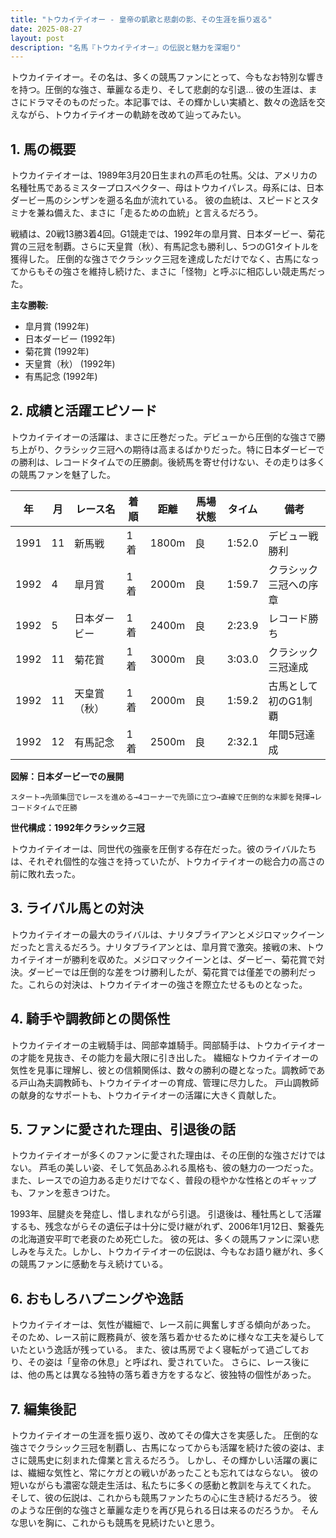 ```yaml
---
title: "トウカイテイオー - 皇帝の凱歌と悲劇の影、その生涯を振り返る"
date: 2025-08-27
layout: post
description: "名馬『トウカイテイオー』の伝説と魅力を深堀り"
---
```


トウカイテイオー。その名は、多くの競馬ファンにとって、今もなお特別な響きを持つ。圧倒的な強さ、華麗なる走り、そして悲劇的な引退…  彼の生涯は、まさにドラマそのものだった。本記事では、その輝かしい実績と、数々の逸話を交えながら、トウカイテイオーの軌跡を改めて辿ってみたい。


## 1. 馬の概要


トウカイテイオーは、1989年3月20日生まれの芦毛の牡馬。父は、アメリカの名種牡馬であるミスタープロスペクター、母はトウカイパレス。母系には、日本ダービー馬のシンザンを遡る名血が流れている。  彼の血統は、スピードとスタミナを兼ね備えた、まさに「走るための血統」と言えるだろう。

戦績は、20戦13勝3着4回。G1競走では、1992年の皐月賞、日本ダービー、菊花賞の三冠を制覇。さらに天皇賞（秋）、有馬記念も勝利し、5つのG1タイトルを獲得した。  圧倒的な強さでクラシック三冠を達成しただけでなく、古馬になってからもその強さを維持し続けた、まさに「怪物」と呼ぶに相応しい競走馬だった。

**主な勝鞍:**

* 皐月賞 (1992年)
* 日本ダービー (1992年)
* 菊花賞 (1992年)
* 天皇賞（秋） (1992年)
* 有馬記念 (1992年)


## 2. 成績と活躍エピソード


トウカイテイオーの活躍は、まさに圧巻だった。デビューから圧倒的な強さで勝ち上がり、クラシック三冠への期待は高まるばかりだった。特に日本ダービーでの勝利は、レコードタイムでの圧勝劇。後続馬を寄せ付けない、その走りは多くの競馬ファンを魅了した。

| 年 | 月 | レース名 | 着順 | 距離 | 馬場状態 | タイム | 備考 |
|---|---|---|---|---|---|---|---|
| 1991 | 11 | 新馬戦 | 1着 | 1800m | 良 | 1:52.0 | デビュー戦勝利 |
| 1992 | 4 | 皐月賞 | 1着 | 2000m | 良 | 1:59.7 |  クラシック三冠への序章 |
| 1992 | 5 | 日本ダービー | 1着 | 2400m | 良 | 2:23.9 |  レコード勝ち |
| 1992 | 11 | 菊花賞 | 1着 | 3000m | 良 | 3:03.0 |  クラシック三冠達成 |
| 1992 | 11 | 天皇賞（秋） | 1着 | 2000m | 良 | 1:59.2 |  古馬として初のG1制覇 |
| 1992 | 12 | 有馬記念 | 1着 | 2500m | 良 | 2:32.1 |  年間5冠達成 |


**図解：日本ダービーでの展開**

```
スタート→先頭集団でレースを進める→4コーナーで先頭に立つ→直線で圧倒的な末脚を発揮→レコードタイムで圧勝
```

**世代構成：1992年クラシック三冠**

トウカイテイオーは、同世代の強豪を圧倒する存在だった。彼のライバルたちは、それぞれ個性的な強さを持っていたが、トウカイテイオーの総合力の高さの前に敗れ去った。


## 3. ライバル馬との対決


トウカイテイオーの最大のライバルは、ナリタブライアンとメジロマックイーンだったと言えるだろう。ナリタブライアンとは、皐月賞で激突。接戦の末、トウカイテイオーが勝利を収めた。メジロマックイーンとは、ダービー、菊花賞で対決。ダービーでは圧倒的な差をつけ勝利したが、菊花賞では僅差での勝利だった。これらの対決は、トウカイテイオーの強さを際立たせるものとなった。


## 4. 騎手や調教師との関係性


トウカイテイオーの主戦騎手は、岡部幸雄騎手。岡部騎手は、トウカイテイオーの才能を見抜き、その能力を最大限に引き出した。  繊細なトウカイテイオーの気性を見事に理解し、彼との信頼関係は、数々の勝利の礎となった。調教師である戸山為夫調教師も、トウカイテイオーの育成、管理に尽力した。  戸山調教師の献身的なサポートも、トウカイテイオーの活躍に大きく貢献した。


## 5. ファンに愛された理由、引退後の話


トウカイテイオーが多くのファンに愛された理由は、その圧倒的な強さだけではない。  芦毛の美しい姿、そして気品あふれる風格も、彼の魅力の一つだった。  また、レースでの迫力ある走りだけでなく、普段の穏やかな性格とのギャップも、ファンを惹きつけた。

1993年、屈腱炎を発症し、惜しまれながら引退。  引退後は、種牡馬として活躍するも、残念ながらその遺伝子は十分に受け継がれず、2006年1月12日、繋養先の北海道安平町で老衰のため死亡した。  彼の死は、多くの競馬ファンに深い悲しみを与えた。しかし、トウカイテイオーの伝説は、今もなお語り継がれ、多くの競馬ファンに感動を与え続けている。


## 6. おもしろハプニングや逸話


トウカイテイオーは、気性が繊細で、レース前に興奮しすぎる傾向があった。  そのため、レース前に厩務員が、彼を落ち着かせるために様々な工夫を凝らしていたという逸話が残っている。  また、彼は馬房でよく寝転がって過ごしており、その姿は「皇帝の休息」と呼ばれ、愛されていた。  さらに、レース後には、他の馬とは異なる独特の落ち着き方をするなど、彼独特の個性があった。


## 7. 編集後記


トウカイテイオーの生涯を振り返り、改めてその偉大さを実感した。  圧倒的な強さでクラシック三冠を制覇し、古馬になってからも活躍を続けた彼の姿は、まさに競馬史に刻まれた偉業と言えるだろう。  しかし、その輝かしい活躍の裏には、繊細な気性と、常にケガとの戦いがあったことも忘れてはならない。  彼の短いながらも濃密な競走生活は、私たちに多くの感動と教訓を与えてくれた。  そして、彼の伝説は、これからも競馬ファンたちの心に生き続けるだろう。  彼のような圧倒的な強さと華麗な走りを再び見られる日は来るのだろうか。  そんな思いを胸に、これからも競馬を見続けたいと思う。
